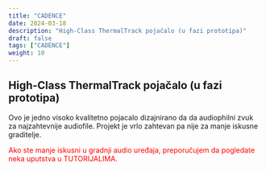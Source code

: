 ```yaml
---
title: "CADENCE"
date: 2024-03-18
description: "High-Class ThermalTrack pojačalo (u fazi prototipa)"
draft: false
tags: ["CADENCE"]
weight: 10
---
```

## High-Class ThermalTrack pojačalo (u fazi prototipa)

Ovo je jedno visoko kvalitetno pojacalo dizajnirano da da audiophilni zvuk za najzahtevnije audiofile. Projekt je vrlo zahtevan pa nije za manje iskusne graditelje.

<p style="color: red;" class="text-center">Ako ste manje iskusni u gradnji audio uređaja, preporučujem da pogledate neka uputstva u TUTORIJALIMA.</p>

